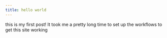 ```yaml
---
title: hello world
---
```


this is my first post!
It took me a pretty long time to set up the workflows to get this site working